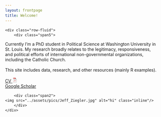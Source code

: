 ```yaml
---
layout: frontpage
title: Welcome!
---
```


<div class="container">

    <div class="row-fluid">
        <div class="span5">
Currently I’m a PhD student in Political Science at Washington University in St. Louis. My research broadly relates to the legitimacy, responsiveness, and political efforts of international non-governmental organizations, including the Catholic Church.<br/><br/>
This site includes data, research, and other resources (mainly R examples).<br/><br/>
[CV ![CV as pdf](pages/icons16/pdf-icon.png)](assets/JeffZiegler_CV.pdf)<br/>
[Google Scholar](https://scholar.google.com/citations?user=PE2j3DcAAAAJ&hl=sv)<br/>
	</div>
        </div>

        <div class="span2">
	<img src="../assets/pics/Jeff_Ziegler.jpg" alt="hi" class="inline"/>
        </div>
    </div>
</div>
